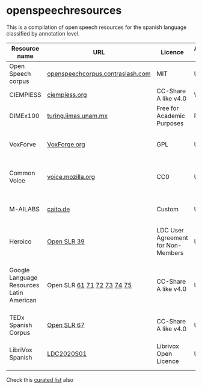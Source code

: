 # openspeechresources

This is a compilation of open speech resources for the spanish language classified by annotation level.

Resource name|URL|Licence|Annotation Level|Length|Recording Conditions|Accents|Source|Publishing Date
|-|-|-|-|-|-|-|-|-|
Open Speech corpus|[openspeechcorpus.contraslash.com](http://openspeechcorpus.contraslash.com)|MIT|Utterance|50h +|Noisy|Colombian, Venezuelan|Short stories|2018|
CIEMPIESS|[ciempiess.org](http://www.ciempiess.org/downloads)|CC-Share A like v4.0| Word | 17h|Studio|Mexican | Radio Program|2014|
DIMEx100|[turing.iimas.unam.mx](http://turing.iimas.unam.mx/~luis/DIME/CORPUS-DIMEX.html)| Free for Academic Purposes |Phonetic|5h|Studio|Mexican | Internet| 2004|
VoxForve|[VoxForge.org](voxforge.org)| GPL | Utterance | 50+|Noisy|Peninsular, Mexican, Argentinian, Others | Internet | 2009| 
Common Voice|[voice.mozilla.org](https://voice.mozilla.org/en/datasets)| CC0 | Uterance | 529|Noisy|Peninsular, Mexican, Argentinian, Others | Internet|2020| 
M-AILABS|[caito.de](https://www.caito.de/2019/01/the-m-ailabs-speech-dataset/#more-242)| Custom | Uterance | 108|Noisy|Peninsular, Mexican, Argentinian, Others | LibriVox| 2019|
Heroico|[Open SLR 39](http://www.openslr.org/39/)| LDC User Agreement for Non-Members | Uterance | 13|Noisy|Mexican | High School Academic Textbooks | 2006|  
Google Language Resources Latin American | Open SLR [61](http://www.openslr.org/61/) [71](http://www.openslr.org/71/) [72](http://www.openslr.org/72/) [73](http://www.openslr.org/73/) [74](http://www.openslr.org/74/) [75](http://www.openslr.org/75/) | CC-Share A like v4.0 | Uterance | 37|Studio| Argentinean, Chilean, Colombian, Peruvian, Puerto Rican, Venezuelan | Internet|2020| 
TEDx Spanish Corpus | [Open SLR 67](http://www.openslr.org/67/)| CC-Share A like v4.0 | Utterance | 24 | Studio |  Mexican, Argentinian, Others | Technical Open Talks|2019|
LibriVox Spanish | [LDC2020S01](https://catalog.ldc.upenn.edu/LDC2020S01)|Librivox Open Licence|Uterance| 73 | Noisy|Peninsular, Mexican, Argentinian, Others | LibriVox|2020|

Check this [curated list](https://github.com/JRMeyer/open-speech-corpora) also
